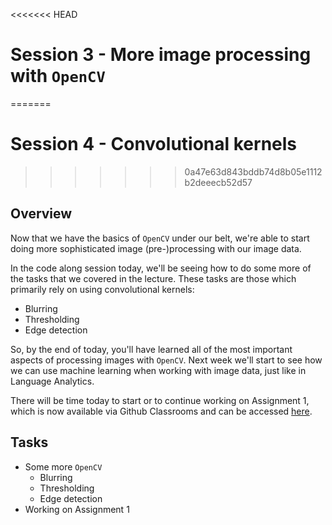 <<<<<<< HEAD
# Session 3 - More image processing with ```OpenCV```
=======
# Session 4 - Convolutional kernels
>>>>>>> 0a47e63d843bddb74d8b05e1112b2deeecb52d57

## Overview

Now that we have the basics of ```OpenCV``` under our belt, we're able to start doing more sophisticated image (pre-)processing with our image data.

In the code along session today, we'll be seeing how to do some more of the tasks that we covered in the lecture. These tasks are those which primarily rely on using convolutional kernels:

- Blurring
- Thresholding
- Edge detection

So, by the end of today, you'll have learned all of the most important aspects of processing images with ```OpenCV```. Next week we'll start to see how we can use machine learning when working with image data, just like in Language Analytics.

There will be time today to start or to continue working on Assignment 1, which is now available via Github Classrooms and can be accessed [here](https://classroom.github.com/a/BzEQJiKC).

## Tasks

- Some more ```OpenCV```
  - Blurring
  - Thresholding
  - Edge detection
- Working on Assignment 1